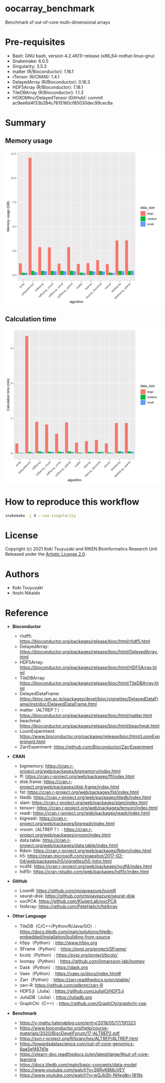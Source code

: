 # oocarray_benchmark
Benchmark of out-of-core multi-dimensional arrays

# Pre-requisites
- Bash: GNU bash, version 4.2.46(1)-release (x86_64-redhat-linux-gnu)
- Snakemake: 6.0.5
- Singularity: 3.5.3
- matter (R/Bioconductor): 1.16.1
- rTensor (R/CRAN): 1.4.1
- DelayedArray (R/Bioconductor): 0.16.3
- HDF5Array (R/Bioconductor): 1.18.1
- TileDBArray (R/Bioconductor): 1.1.3
- HOXOMInc/DelayedTensor (GitHub): commit ac9ee6d4f33b284c7615160cf85030dec99cec8a

# Summary
## Memory usage
![](https://raw.githubusercontent.com/rikenbit/oocarray_benchmark/main/plot/benchmark_memory.png)

## Calculation time
![](https://raw.githubusercontent.com/rikenbit/oocarray_benchmark/main/plot/benchmark_time.png)

# How to reproduce this workflow

```bash
snakemake -j 4 --use-singularity
```

# License
Copyright (c) 2021 Koki Tsuyuzaki and RIKEN Bioinformatics Research Unit Released under the [Artistic License 2.0](http://www.perlfoundation.org/artistic_license_2_0).

# Authors
- Koki Tsuyuzaki
- Itoshi Nikaido

# Reference
- **Bioconductor**
  - rhdf5: https://bioconductor.org/packages/release/bioc/html/rhdf5.html
  - DelayedArray: https://bioconductor.org/packages/release/bioc/html/DelayedArray.html
  - HDF5Array: https://bioconductor.org/packages/release/bioc/html/HDF5Array.html
  - TileDBArray: https://bioconductor.org/packages/release/bioc/html/TileDBArray.html
  - DelayedDataFrame: https://bioc.ism.ac.jp/packages/devel/bioc/vignettes/DelayedDataFrame/inst/doc/DelayedDataFrame.html
  - matter（ALTREP？）: https://bioconductor.org/packages/release/bioc/html/matter.html
  - beachmat: https://bioconductor.org/packages/release/bioc/html/beachmat.html
  - LoomExperiment: https://www.bioconductor.org/packages/release/bioc/html/LoomExperiment.html
  - ZarrExperiment: https://github.com/Bioconductor/ZarrExperiment

- **CRAN**
  - bigmemory: https://cran.r-project.org/web/packages/bigmemory/index.html
  - ff: https://cran.r-project.org/web/packages/ff/index.html
  - disk.frame: https://cran.r-project.org/web/packages/disk.frame/index.html
  - fst: https://cran.r-project.org/web/packages/fst/index.html
  - tiledb: https://cran.r-project.org/web/packages/tiledb/index.html
  - slam: https://cran.r-project.org/web/packages/slam/index.html
  - tensorr: https://cran.r-project.org/web/packages/tensorr/index.html
  - readr: https://cran.r-project.org/web/packages/readr/index.html
  - bigreadr: https://cran.r-project.org/web/packages/bigreadr/index.html
  - vroom（ALTREP？）: https://cran.r-project.org/web/packages/vroom/index.html
  - data.table: https://cran.r-project.org/web/packages/data.table/index.html
  - Rdsm: https://cran.r-project.org/web/packages/Rdsm/index.html
  - h5: https://mran.microsoft.com/snapshot/2017-02-04/web/packages/h5/vignettes/h5-Intro.html
  - ncdf4: https://cran.r-project.org/web/packages/ncdf4/index.html
  - hdf5r: https://cran.rstudio.com/web/packages/hdf5r/index.html

- **GitHub**
  - LoomR: https://github.com/mojaveazure/loomR
  - seurat-disk: https://github.com/mojaveazure/seurat-disk
  - oocPCA: https://github.com/KlugerLab/oocPCA
  - fstArray: https://github.com/PeteHaitch/fstArray

- **Other Language**
  - TileDB（C/C++/Python/R/Java/GO）: https://docs.tiledb.com/main/solutions/tiledb-embedded/installation/building-from-source
  - h5py（Python）: http://www.h5py.org
  - SFrame（Python）: https://pypi.org/project/SFrame/
  - bcolz（Python）: https://pypi.org/project/bcolz/
  - loompy（Python）: https://github.com/linnarsson-lab/loompy
  - Dask（Python）: https://dask.org
  - Vaex（Python）: https://vaex.io/docs/index.html#
  - Zarr（Python）: https://zarr.readthedocs.io/en/stable/
  - zarr-R: https://github.com/gdkrmr/zarr-R
  - HDF5.jl（Julia）: https://github.com/JuliaIO/HDF5.jl
  - JuliaDB（Julia）: https://juliadb.org
  - GraphChi（C++）: https://github.com/GraphChi/graphchi-cpp

- **Benchmark**
  - https://y-mattu.hatenablog.com/entry/2019/05/17/191323
  - https://www.bioconductor.org/help/course-materials/2020/BiocDevelForum/17-ALTREP2.pdf
  - https://svn.r-project.org/R/branches/ALTREP/ALTREP.html
  - https://towardsdatascience.com/out-of-core-genomics-8aa5ef487d1e
  - https://xlearn-doc.readthedocs.io/en/latest/large/#out-of-core-learning
  - https://docs.tiledb.com/main/basic-concepts/data-model
  - https://www.youtube.com/watch?v=S6RvK8MuVEY
  - https://www.youtube.com/watch?v=wQJbSh-NHeg&t=1819s